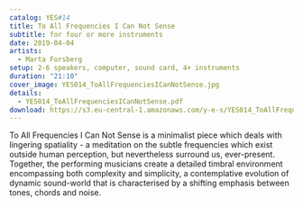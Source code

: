 ```yaml
---
catalog: YES#14
title: To All Frequencies I Can Not Sense
subtitle: for four or more instruments
date: 2019-04-04
artists:
  - Marta Forsberg
setup: 2-6 speakers, computer, sound card, 4+ instruments
duration: "21:10"
cover_image: YES014_ToAllFrequenciesICanNotSense.jpg
details:
  - YES014_ToAllFrequenciesICanNotSense.pdf
download: https://s3.eu-central-1.amazonaws.com/y-e-s/YES014_ToAllFrequenciesICanNotSense.zip
---
```

To All Frequencies I Can Not Sense is a minimalist piece which deals with lingering spatiality - a meditation on the subtle frequencies which exist outside human perception, but nevertheless surround us, ever-present. Together, the performing musicians create a detailed timbral environment encompassing both complexity and simplicity, a contemplative evolution of dynamic sound-world that is characterised by a shifting emphasis between tones, chords and noise.
